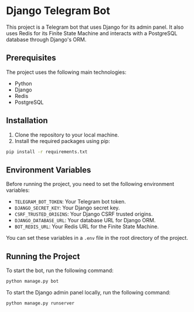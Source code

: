 # Django Telegram Bot

This project is a Telegram bot that uses Django for its admin panel. It also uses Redis for its Finite State Machine and interacts with a PostgreSQL database through Django's ORM.

## Prerequisites

The project uses the following main technologies:

- Python
- Django
- Redis
- PostgreSQL

## Installation

1. Clone the repository to your local machine.
2. Install the required packages using pip:

```bash
pip install -r requirements.txt
```

## Environment Variables

Before running the project, you need to set the following environment variables:

- `TELEGRAM_BOT_TOKEN`: Your Telegram bot token.
- `DJANGO_SECRET_KEY`: Your Django secret key.
- `CSRF_TRUSTED_ORIGINS`: Your Django CSRF trusted origins.
- `DJANGO_DATABASE_URL`: Your database URL for Django ORM.
- `BOT_REDIS_URL`: Your Redis URL for the Finite State Machine.

You can set these variables in a `.env` file in the root directory of the project.

## Running the Project

To start the bot, run the following command:

```bash
python manage.py bot
```

To start the Django admin panel locally, run the following command:

```bash
python manage.py runserver
```
